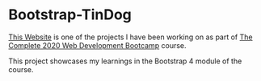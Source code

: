 # Bootstrap-TinDog

[This Website](https://davidjosephind.github.io/Bootstrap-TinDog/) is one of the projects I have been working on as part of [The Complete 2020 Web Development Bootcamp](https://www.udemy.com/course/the-complete-web-development-bootcamp/) course.

This project showcases my learnings in the Bootstrap 4 module of the course.
